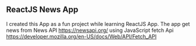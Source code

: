## ReactJS News App

I created this App as a fun project while learning ReactJS App. The app get news from News API https://newsapi.org/ using JavaScript fetch Api https://developer.mozilla.org/en-US/docs/Web/API/Fetch_API


